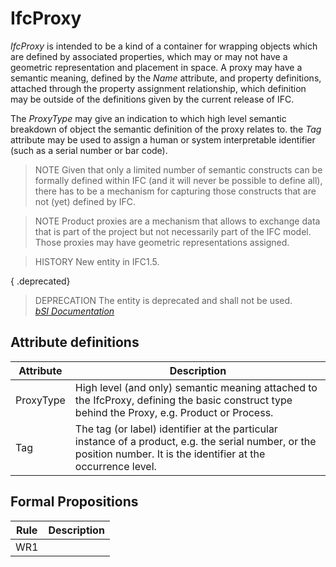 IfcProxy
========
_IfcProxy_ is intended to be a kind of a container for wrapping objects which
are defined by associated properties, which may or may not have a geometric
representation and placement in space. A proxy may have a semantic meaning,
defined by the _Name_ attribute, and property definitions, attached through
the property assignment relationship, which definition may be outside of the
definitions given by the current release of IFC.  
  
The _ProxyType_ may give an indication to which high level semantic breakdown
of object the semantic definition of the proxy relates to. the _Tag_ attribute
may be used to assign a human or system interpretable identifier (such as a
serial number or bar code).  
  
> NOTE  Given that only a limited number of semantic constructs can be
> formally defined within IFC (and it will never be possible to define all),
> there has to be a mechanism for capturing those constructs that are not
> (yet) defined by IFC.  
  
> NOTE  Product proxies are a mechanism that allows to exchange data that is
> part of the project but not necessarily part of the IFC model. Those proxies
> may have geometric representations assigned.  
  
> HISTORY  New entity in IFC1.5.  
  
{ .deprecated}  
> DEPRECATION  The entity is deprecated and shall not be used.  
[ _bSI
Documentation_](https://standards.buildingsmart.org/IFC/DEV/IFC4_2/FINAL/HTML/schema/ifckernel/lexical/ifcproxy.htm)


Attribute definitions
---------------------
| Attribute   | Description                                                                                                                                                          |
|-------------|----------------------------------------------------------------------------------------------------------------------------------------------------------------------|
| ProxyType   | High level (and only) semantic meaning attached to the IfcProxy, defining the basic construct type behind the Proxy, e.g. Product or Process.                        |
| Tag         | The tag (or label) identifier at the particular instance of a product, e.g. the serial number, or the position number. It is the identifier at the occurrence level. |

Formal Propositions
-------------------
| Rule   | Description   |
|--------|---------------|
| WR1    |               |

